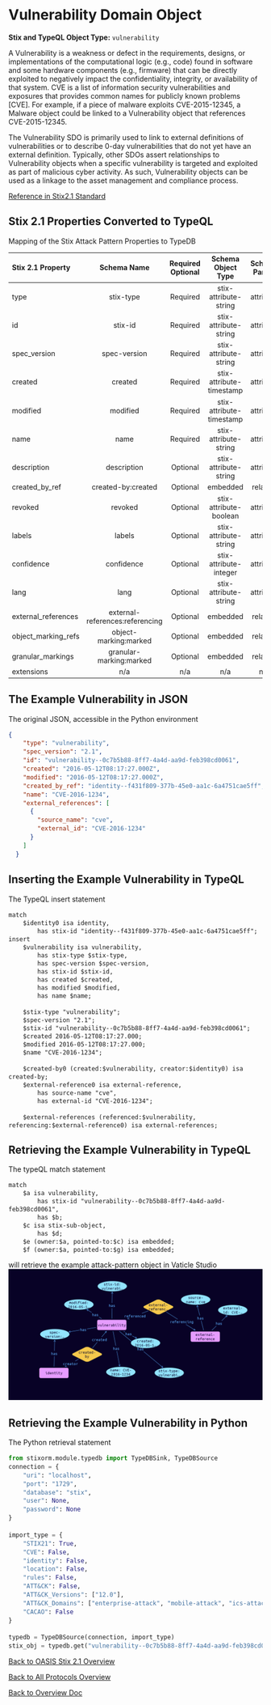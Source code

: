 # Vulnerability Domain Object

**Stix and TypeQL Object Type:**  `vulnerability`

A Vulnerability is a weakness or defect in the requirements, designs, or implementations of the computational logic (e.g., code) found in software and some hardware components (e.g., firmware) that can be directly exploited to negatively impact the confidentiality, integrity, or availability of that system. CVE is a list of information security vulnerabilities and exposures that provides common names for publicly known problems [CVE]. For example, if a piece of malware exploits CVE-2015-12345, a Malware object could be linked to a Vulnerability object that references CVE-2015-12345.

The Vulnerability SDO is primarily used to link to external definitions of vulnerabilities or to describe 0-day vulnerabilities that do not yet have an external definition. Typically, other SDOs assert relationships to Vulnerability objects when a specific vulnerability is targeted and exploited as part of malicious cyber activity. As such, Vulnerability objects can be used as a linkage to the asset management and compliance process.

[Reference in Stix2.1 Standard](https://docs.oasis-open.org/cti/stix/v2.1/os/stix-v2.1-os.html#_q5ytzmajn6re)
## Stix 2.1 Properties Converted to TypeQL
Mapping of the Stix Attack Pattern Properties to TypeDB

|  Stix 2.1 Property    |           Schema Name             | Required  Optional  |      Schema Object Type | Schema Parent  |
|:--------------------|:--------------------------------:|:------------------:|:------------------------:|:-------------:|
|  type                 |            stix-type              |      Required       |  stix-attribute-string    |   attribute    |
|  id                   |             stix-id               |      Required       |  stix-attribute-string    |   attribute    |
|  spec_version         |           spec-version            |      Required       |  stix-attribute-string    |   attribute    |
|  created              |             created               |      Required       | stix-attribute-timestamp  |   attribute    |
|  modified             |             modified              |      Required       | stix-attribute-timestamp  |   attribute    |
|  name                 |               name                |      Required       |  stix-attribute-string    |   attribute    |
|  description          |           description             |      Optional       |  stix-attribute-string    |   attribute    |
|  created_by_ref       |        created-by:created         |      Optional       |   embedded     |relation |
|  revoked              |             revoked               |      Optional       |  stix-attribute-boolean   |   attribute    |
|  labels               |              labels               |      Optional       |  stix-attribute-string    |   attribute    |
|  confidence           |            confidence             |      Optional       |  stix-attribute-integer   |   attribute    |
|  lang                 |               lang                |      Optional       |  stix-attribute-string    |   attribute    |
|  external_references  | external-references:referencing   |      Optional       |   embedded     |relation |
|  object_marking_refs  |      object-marking:marked        |      Optional       |   embedded     |relation |
|  granular_markings    |     granular-marking:marked       |      Optional       |   embedded     |relation |
|  extensions           |               n/a                 |        n/a          |           n/a             |      n/a       |

## The Example Vulnerability in JSON
The original JSON, accessible in the Python environment
```json
{
    "type": "vulnerability",  
    "spec_version": "2.1",  
    "id": "vulnerability--0c7b5b88-8ff7-4a4d-aa9d-feb398cd0061",  
    "created": "2016-05-12T08:17:27.000Z",  
    "modified": "2016-05-12T08:17:27.000Z",  
    "created_by_ref": "identity--f431f809-377b-45e0-aa1c-6a4751cae5ff",  
    "name": "CVE-2016-1234",  
    "external_references": [  
      {  
        "source_name": "cve",  
        "external_id": "CVE-2016-1234"  
      }  
    ]  
  }
```


## Inserting the Example Vulnerability in TypeQL
The TypeQL insert statement
```typeql
match  
    $identity0 isa identity, 
        has stix-id "identity--f431f809-377b-45e0-aa1c-6a4751cae5ff";
insert 
    $vulnerability isa vulnerability,
        has stix-type $stix-type,
        has spec-version $spec-version,
        has stix-id $stix-id,
        has created $created,
        has modified $modified,
        has name $name;
    
    $stix-type "vulnerability";
    $spec-version "2.1";
    $stix-id "vulnerability--0c7b5b88-8ff7-4a4d-aa9d-feb398cd0061";
    $created 2016-05-12T08:17:27.000;
    $modified 2016-05-12T08:17:27.000;
    $name "CVE-2016-1234";
    
    $created-by0 (created:$vulnerability, creator:$identity0) isa created-by;
    $external-reference0 isa external-reference,
        has source-name "cve",
        has external-id "CVE-2016-1234";
    
    $external-references (referenced:$vulnerability, referencing:$external-reference0) isa external-references;
```

## Retrieving the Example Vulnerability in TypeQL
The typeQL match statement

```typeql
match
    $a isa vulnerability,
        has stix-id "vulnerability--0c7b5b88-8ff7-4a4d-aa9d-feb398cd0061",
        has $b;
    $c isa stix-sub-object,
        has $d;
    $e (owner:$a, pointed-to:$c) isa embedded;
    $f (owner:$a, pointed-to:$g) isa embedded;
```


will retrieve the example attack-pattern object in Vaticle Studio
![Vulnerability Example](./img/vulnerability.png)

## Retrieving the Example Vulnerability  in Python
The Python retrieval statement

```python
from stixorm.module.typedb import TypeDBSink, TypeDBSource
connection = {
    "uri": "localhost",
    "port": "1729",
    "database": "stix",
    "user": None,
    "password": None
}

import_type = {
    "STIX21": True,
    "CVE": False,
    "identity": False,
    "location": False,
    "rules": False,
    "ATT&CK": False,
    "ATT&CK_Versions": ["12.0"],
    "ATT&CK_Domains": ["enterprise-attack", "mobile-attack", "ics-attack"],
    "CACAO": False
}

typedb = TypeDBSource(connection, import_type)
stix_obj = typedb.get("vulnerability--0c7b5b88-8ff7-4a4d-aa9d-feb398cd0061")
```

 

[Back to OASIS Stix 2.1 Overview](../overview.md)
 

[Back to All Protocols Overview](../../overview.md)
 

[Back to Overview Doc](../../../overview.md)
